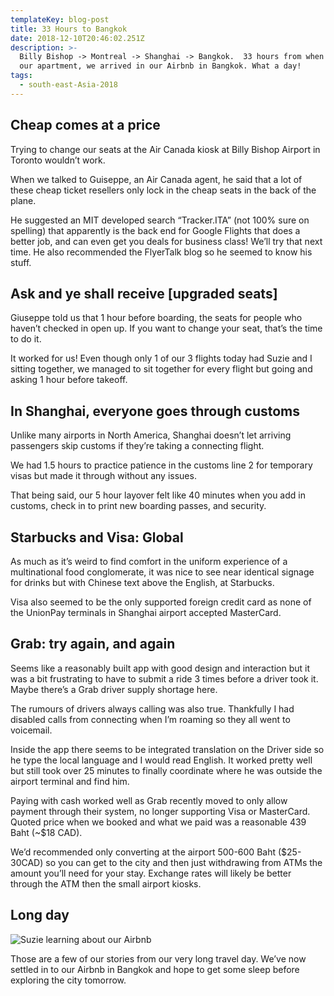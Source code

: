 ```yaml
---
templateKey: blog-post
title: 33 Hours to Bangkok
date: 2018-12-10T20:46:02.251Z
description: >-
  Billy Bishop -> Montreal -> Shanghai -> Bangkok.  33 hours from when we left
  our apartment, we arrived in our Airbnb in Bangkok. What a day!
tags:
  - south-east-Asia-2018
---
```

## Cheap comes at a price 

Trying to change our seats at the Air Canada kiosk at Billy Bishop Airport in Toronto wouldn’t work. 

When we talked to Guiseppe, an Air Canada agent, he said that a lot of these cheap ticket resellers only lock in the cheap seats in the back of the plane. 

He suggested an MIT developed search “Tracker.ITA” (not 100% sure on spelling) that apparently is the back end for Google Flights that does a better job, and can even get you deals for business class! We’ll try that next time. He also recommended the FlyerTalk blog so he seemed to know his stuff.

## Ask and ye shall receive [upgraded seats]
Giuseppe told us that 1 hour before boarding, the seats for people who haven’t checked in open up. If you want to change your seat, that’s the time to do it. 

It worked for us! Even though only 1 of our 3 flights today had Suzie and I sitting together, we managed to sit together for every flight but going and asking 1 hour before takeoff.

## In Shanghai, everyone goes through customs

Unlike many airports in North America, Shanghai doesn’t let arriving passengers skip customs if they’re taking a connecting flight. 

We had 1.5 hours to practice patience in the customs line 2 for temporary visas but made it through without any issues.

That being said, our 5 hour layover felt like 40 minutes when you add in customs, check in to print new boarding passes, and security. 

## Starbucks and Visa: Global

As much as it’s weird to find comfort in the uniform experience of a multinational food conglomerate, it was nice to see near identical signage for drinks but with Chinese text above the English, at Starbucks. 

Visa also seemed to be the only supported foreign credit card as none of the UnionPay terminals in Shanghai airport accepted MasterCard. 

## Grab: try again, and again

Seems like a reasonably built app with good design and interaction but it was a bit frustrating to have to submit a ride 3 times before a driver took it. Maybe there’s a Grab driver supply shortage here. 

The rumours of drivers always calling was also true. Thankfully I had disabled calls from connecting when I’m roaming so they all went to voicemail. 

Inside the app there seems to be integrated translation on the Driver side so he type the local language and I would read English. It worked pretty well but still took over 25 minutes to finally coordinate where he was outside the airport terminal and find him.

Paying with cash worked well as Grab recently moved to only allow payment through their system, no longer supporting Visa or MasterCard. Quoted price when we booked and what we paid was a reasonable 439 Baht (~$18 CAD). 

We’d recommended only converting at the airport 500-600 Baht ($25-30CAD) so you can get to the city and then just withdrawing from ATMs the amount you’ll need for your stay. Exchange rates will likely be better through the ATM then the small airport kiosks. 

## Long day

![Suzie learning about our Airbnb](/img/c63d2183-d3f3-4c50-82af-8ec23157f8d4.jpeg)

Those are a few of our stories from our very long travel day. We’ve now settled in to our Airbnb in Bangkok and hope to get some sleep before exploring the city tomorrow. 
